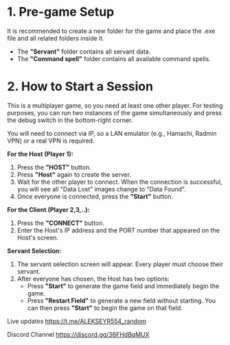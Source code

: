 # 1. Pre-game Setup

It is recommended to create a new folder for the game and place the .exe file and all related folders inside it.

- The **"Servant"** folder contains all servant data.
- The **"Command spell"** folder contains all available command spells.

# 2. How to Start a Session

This is a multiplayer game, so you need at least one other player. For testing purposes, you can run two instances of the game simultaneously and press the debug switch in the bottom-right corner.

You will need to connect via IP, so a LAN emulator (e.g., Hamachi, Radmin VPN) or a real VPN is required.

**For the Host (Player 1):**
1.  Press the **"HOST"** button.
2.  Press **"Host"** again to create the server.
3.  Wait for the other player to connect. When the connection is successful, you will see all "Data Lost" images change to "Data Found".
4.  Once everyone is connected, press the **"Start"** button.

**For the Client (Player 2,3,..):**

1.  Press the **"CONNECT"** button.
2.  Enter the Host's IP address and the PORT number that appeared on the Host's screen.

**Servant Selection:**

1.  The servant selection screen will appear. Every player must choose their servant.
2.  After everyone has chosen, the Host has two options:
    -   Press **"Start"** to generate the game field and immediately begin the game.
    -   Press **"Restart Field"** to generate a new field without starting. You can then press **"Start"** to begin the game on that field.


Live updates
https://t.me/ALEKSEYR554_random

Discord Channel
https://discord.gg/36FHdBqMUX
